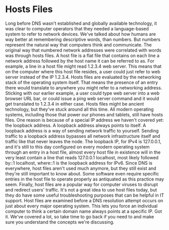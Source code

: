 # Hosts Files

Long before DNS wasn't established and globally available technology, it was clear to computer operators that they needed a language-based system to refer to network devices. We've talked about how humans are way better at remembering descriptive words, than numbers. But numbers represent the natural way that computers think and communicate. The original way that numbered network addresses were correlated with words was through hosts files. A host file is a flat file that contains on each line a network address followed by the host name it can be referred to as. For example, a line in a host file might read 1.2.3.4 web server. This means that on the computer where this host file resides, a user could just refer to web server instead of the IP 1.2.3.4. Hosts files are evaluated by the networking stack of the operating system itself. That means the presence of an entry there would translate to anywhere you might refer to a networking address. Sticking with our earlier example, a user could type web server into a web browser URL bar, or could issue a ping web server command and it would get translated to 1.2.3.4 in either case. Hosts files might be ancient technology, but they've stuck around all this time. All modern operating systems, including those that power our phones and tablets, still have hosts files. One reason is because of a special IP address we haven't covered yet: the loopback address. A loopback address always points to itself. A loopback address is a way of sending network traffic to yourself. Sending traffic to a loopback address bypasses all network infrastructure itself and traffic like that never leaves the node. The loopback IP, for IPv4 is 127.0.0.1, and it's still to this day configured on every modern operating system through an entry in a host file, almost every host file in existence will in the very least contain a line that reads 127.0.0.1 localhost, most likely followed by::1 localhost, where::1 is the loopback address for IPv6. Since DNS is everywhere, host files aren't used much anymore, but they still exist and they're still important to know about. Some software even require specific entries in the host file to operate properly as antiquated as this practice may seem. Finally, host files are a popular way for computer viruses to disrupt and redirect users' traffic. It's not a great idea to use host files today, but they do have some useful troubleshooting purposes that can be helpful in IT support. Host files are examined before a DNS resolution attempt occurs on just about every major operating system. This lets you force an individual computer to think a certain domain name always points at a specific IP. Got it. We've covered a lot, so take time to go back if you need to and make sure you understand the concepts we're discussing.
